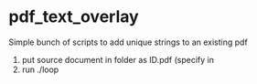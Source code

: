 # pdf_text_overlay
Simple bunch of scripts to add unique strings to an existing pdf

1. put source document in folder as ID.pdf (specify <ID> in 
2. run ./loop

